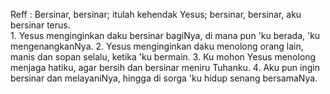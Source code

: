 Reff :
Bersinar, bersinar; itulah kehendak Yesus;
bersinar, bersinar, aku bersinar terus.
<br>
1.
Yesus menginginkan daku bersinar bagiNya,
di mana pun 'ku berada, 'ku mengenangkanNya.
2.
Yesus menginginkan daku menolong orang lain,
manis dan sopan selalu, ketika 'ku bermain.
3.
Ku mohon Yesus menolong menjaga hatiku,
agar bersih dan bersinar meniru Tuhanku.
4.
Aku pun ingin bersinar dan melayaniNya,
hingga di sorga 'ku hidup senang bersamaNya.